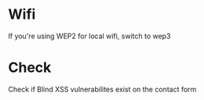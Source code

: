 # Wifi 
If you're using WEP2 for local wifi, switch to wep3

# Check

Check if Blind XSS vulnerabilites exist on the contact form